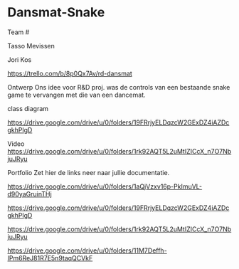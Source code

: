 # Dansmat-Snake

Team #

Tasso Mevissen

Jori Kos

https://trello.com/b/8p0Qx7Av/rd-dansmat


Ontwerp
Ons idee voor R&D proj. was de controls van een bestaande snake game te vervangen met die van een dancemat.

class diagram 

https://drive.google.com/drive/u/0/folders/19FRrjyELDqzcW2GExDZ4iAZDcgkhPlgD

Video
https://drive.google.com/drive/u/0/folders/1rk92AQT5L2uMtIZICcX_n7O7NbjuJRyu

Portfolio
Zet hier de links neer naar jullie documentatie.

https://drive.google.com/drive/u/0/folders/1aQjVzxv16p-PkImuVL-d90yaGruinTHj

https://drive.google.com/drive/u/0/folders/19FRrjyELDqzcW2GExDZ4iAZDcgkhPlgD

https://drive.google.com/drive/u/0/folders/1rk92AQT5L2uMtIZICcX_n7O7NbjuJRyu

https://drive.google.com/drive/u/0/folders/11M7Deffh-IPm6ReJ81R7E5n9taqQCVkF
